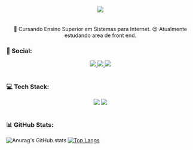 <h1 align="center">
    <img src="https://readme-typing-svg.herokuapp.com/?font=Righteous&size=35&center=true&vCenter=true&width=500&height=70&duration=4000&lines=Hi+There!+👋;+I'm+Pedro+Henrique!;" />
</h1>

<br>
<div align="center">
 🌱 Cursando Ensino Superior em Sistemas para Internet.
 😉 Atualmente estudando area de front end.
</div>

### 📱 Social:
<div align="center">
<a href="https://www.linkedin.com/in/pedro-henrique-ferreira-bbaa67245/"><img src="https://img.shields.io/badge/linkedin-%230077B5.svg?style=for-the-badge&logo=linkedin&logoColor=white"> </a>
<a href=""><img src="https://img.shields.io/badge/Instagram-%23E4405F.svg?style=for-the-badge&logo=Instagram&logoColor=white"> </a>
<a href="mailto:dragcraft11@gmail.com"><img src="https://img.shields.io/badge/Gmail-D14836?style=for-the-badge&logo=gmail&logoColor=white"> </a>
</div>

<br>

### 💻 Tech Stack:
<div align="center">
    <img src="https://skillicons.dev/icons?i=react,bootstrap,html,css,github,tailwind,git" />
    <img src="https://skillicons.dev/icons?i=nodejs,javascript,typescript,mongodb,cpp,java,mysql,postgres" /><br>
</div>

<br>

### 📊 GitHub Stats:
![Anurag's GitHub stats](https://github-readme-stats.vercel.app/api?username=PedroHF1&show_icons=true&theme=highcontrast)
[![Top Langs](https://github-readme-stats.vercel.app/api/top-langs/?username=PedroHF1&layout=compact&show_icons=true&theme=highcontrast)](https://github.com/PedroHF1/github-readme-stats)
